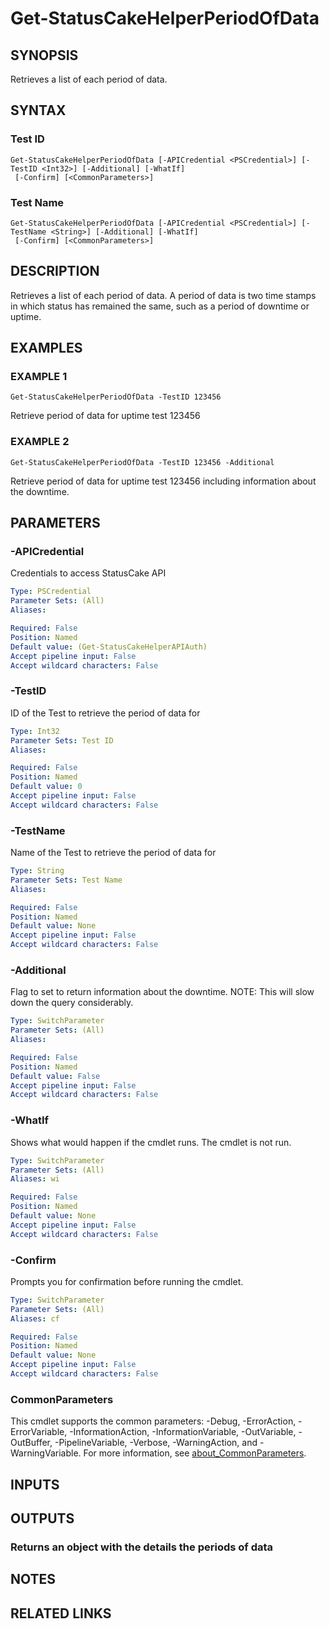 # Get-StatusCakeHelperPeriodOfData

## SYNOPSIS
Retrieves a list of each period of data.

## SYNTAX

### Test ID
```
Get-StatusCakeHelperPeriodOfData [-APICredential <PSCredential>] [-TestID <Int32>] [-Additional] [-WhatIf]
 [-Confirm] [<CommonParameters>]
```

### Test Name
```
Get-StatusCakeHelperPeriodOfData [-APICredential <PSCredential>] [-TestName <String>] [-Additional] [-WhatIf]
 [-Confirm] [<CommonParameters>]
```

## DESCRIPTION
Retrieves a list of each period of data.
A period of data is two time stamps in which status has remained the same, such as a period of downtime or uptime.

## EXAMPLES

### EXAMPLE 1
```
Get-StatusCakeHelperPeriodOfData -TestID 123456
```

Retrieve period of data for uptime test 123456

### EXAMPLE 2
```
Get-StatusCakeHelperPeriodOfData -TestID 123456 -Additional
```

Retrieve period of data for uptime test 123456 including information about the downtime.

## PARAMETERS

### -APICredential
Credentials to access StatusCake API

```yaml
Type: PSCredential
Parameter Sets: (All)
Aliases:

Required: False
Position: Named
Default value: (Get-StatusCakeHelperAPIAuth)
Accept pipeline input: False
Accept wildcard characters: False
```

### -TestID
ID of the Test to retrieve the period of data for

```yaml
Type: Int32
Parameter Sets: Test ID
Aliases:

Required: False
Position: Named
Default value: 0
Accept pipeline input: False
Accept wildcard characters: False
```

### -TestName
Name of the Test to retrieve the period of data for

```yaml
Type: String
Parameter Sets: Test Name
Aliases:

Required: False
Position: Named
Default value: None
Accept pipeline input: False
Accept wildcard characters: False
```

### -Additional
Flag to set to return information about the downtime.
NOTE: This will slow down the query considerably.

```yaml
Type: SwitchParameter
Parameter Sets: (All)
Aliases:

Required: False
Position: Named
Default value: False
Accept pipeline input: False
Accept wildcard characters: False
```

### -WhatIf
Shows what would happen if the cmdlet runs.
The cmdlet is not run.

```yaml
Type: SwitchParameter
Parameter Sets: (All)
Aliases: wi

Required: False
Position: Named
Default value: None
Accept pipeline input: False
Accept wildcard characters: False
```

### -Confirm
Prompts you for confirmation before running the cmdlet.

```yaml
Type: SwitchParameter
Parameter Sets: (All)
Aliases: cf

Required: False
Position: Named
Default value: None
Accept pipeline input: False
Accept wildcard characters: False
```

### CommonParameters
This cmdlet supports the common parameters: -Debug, -ErrorAction, -ErrorVariable, -InformationAction, -InformationVariable, -OutVariable, -OutBuffer, -PipelineVariable, -Verbose, -WarningAction, and -WarningVariable. For more information, see [about_CommonParameters](http://go.microsoft.com/fwlink/?LinkID=113216).

## INPUTS

## OUTPUTS

### Returns an object with the details the periods of data
## NOTES

## RELATED LINKS
